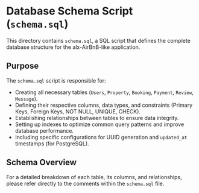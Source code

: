 # Database Schema Script (`schema.sql`)

This directory contains `schema.sql`, a SQL script that defines the complete database structure for the alx-AirBnB-like application.

## Purpose

The `schema.sql` script is responsible for:
* Creating all necessary tables (`Users`, `Property`, `Booking`, `Payment`, `Review`, `Message`).
* Defining their respective columns, data types, and constraints (Primary Keys, Foreign Keys, NOT NULL, UNIQUE, CHECK).
* Establishing relationships between tables to ensure data integrity.
* Setting up indexes to optimize common query patterns and improve database performance.
* Including specific configurations for UUID generation and `updated_at` timestamps (for PostgreSQL).

## Schema Overview

For a detailed breakdown of each table, its columns, and relationships, please refer directly to the comments within the `schema.sql` file.